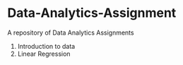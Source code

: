 # Data-Analytics-Assignment
A repository of Data Analytics Assignments
1. Introduction to data
2. Linear Regression

